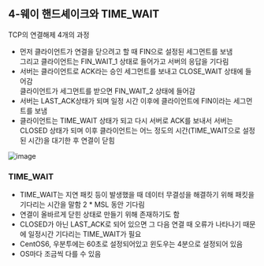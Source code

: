 ## 4-웨이 핸드셰이크와 TIME_WAIT
TCP의 연결해제 4개의 과정
- 먼저 클라이언트가 연결을 닫으려고 할 때 FIN으로 설정된 세그먼트를 보냄   
그리고 클라이언트는 FIN_WAIT_1 상태로 들어가고 서버의 응답을 기다림
- 서버는 클라이언트로 ACK라는 승인 세그먼트를 보내고 CLOSE_WAIT 상태에 들어감   
클라이언트가 세그먼트를 받으면 FIN_WAIT_2 상태에 들어감
- 서버는 LAST_ACK상태가 되며 일정 시간 이후에 클라이언트에 FIN이라는 세그먼트를 보냄
- 클라이언트는 TIME_WAIT 상태가 되고 다시 서버로 ACK를 보내서 서버는 CLOSED 상태가 되며 이후
클라이언트는 어느 정도의 시간(TIME_WAIT으로 설정된 시간)을 대기한 후 연결이 닫힘

![image](https://github.com/kingaser/Study/assets/104209781/f73db621-a4f3-4b73-b648-cb35297974c5)


### TIME_WAIT
- TIME_WAIT는 지연 패킷 등이 발생했을 때 데이터 무결성을 해결하기 위해 패킷을 기다리는 시간을 말함
2 * MSL 동안 기다림
- 연결이 올바르게 닫힌 상태로 만들기 위해 존재하기도 함
- CLOSED가 아닌 LAST_ACK로 되어 있으면 그 다음 연결 때 오류가 나타나기 때문에 일정시간 기다리는 TIME_WAIT가 필요
- CentOS6, 우분투에는 60초로 설정되어있고 윈도우는 4분으로 설정되어 있음
- OS마다 조금씩 다를 수 있음
